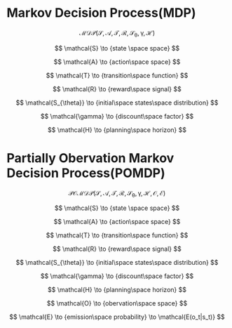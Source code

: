 # Markov Decision Process(MDP)

$$
\mathcal{MDP(S,A,T,R,S_{\theta},\gamma,H)}
$$

$$
\mathcal{S} \to {state \space space}
$$

$$
\mathcal{A} \to {action\space space}
$$

$$
\mathcal{T} \to {transition\space function}
$$

$$
\mathcal{R} \to {reward\space signal}
$$

$$
\mathcal{S_{\theta}} \to {initial\space states\space distribution}
$$

$$
\mathcal{\gamma} \to {discount\space factor}
$$

$$
\mathcal{H} \to {planning\space horizon}
$$

# Partially Obervation Markov Decision Process(POMDP)
$$
\mathcal{POMDP(S,A,T,R,S_{\theta},\gamma,H,O,E)}
$$

$$
\mathcal{S} \to {state \space space}
$$

$$
\mathcal{A} \to {action\space space}
$$

$$
\mathcal{T} \to {transition\space function}
$$

$$
\mathcal{R} \to {reward\space signal}
$$

$$
\mathcal{S_{\theta}} \to {initial\space states\space distribution}
$$

$$
\mathcal{\gamma} \to {discount\space factor}
$$

$$
\mathcal{H} \to {planning\space horizon}
$$

$$
\mathcal{O} \to {obervation\space space}
$$

$$
\mathcal{E} \to {emission\space probability} \to \mathcal{E(o_t|s_t)}
$$

